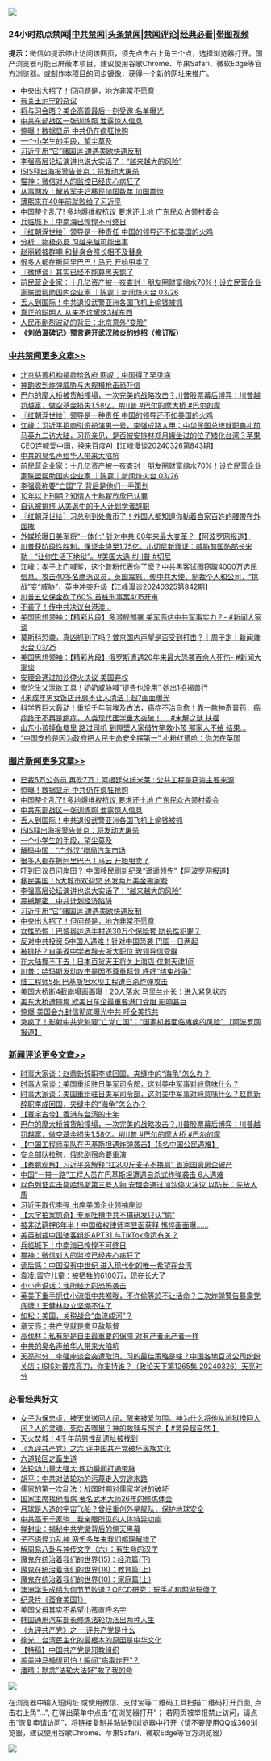 ![](https://raw.githubusercontent.com/jsvpn/jsproxy/dev/64photo/fqnews-qr.jpg)

<div id="tt">
<h3>24小时热点禁闻|<a href="#%E4%B8%AD%E5%85%B1%E7%A6%81%E9%97%BB%E6%9B%B4%E5%A4%9A%E6%96%87%E7%AB%A0">中共禁闻</a>|<a href="#%E5%9B%BE%E7%89%87%E6%96%B0%E9%97%BB%E6%9B%B4%E5%A4%9A%E6%96%87%E7%AB%A0">头条禁闻</a>|<a href="#%E6%96%B0%E9%97%BB%E8%AF%84%E8%AE%BA%E6%9B%B4%E5%A4%9A%E6%96%87%E7%AB%A0">禁闻评论|<a href="#%E5%BF%85%E7%9C%8B%E7%BB%8F%E5%85%B8%E5%A5%BD%E6%96%87">经典必看</a>|<a href="https://9290254.xyz/3" target="_blank">带图视频</a></h3>
<div><b>提示：</b>微信如提示停止访问该网页，须先点击右上角三个点，选择浏览器打开。国产浏览器可能已屏蔽本项目，建议使用谷歌Chrome、苹果Safari、微软Edge等官方浏览器。或<a href="%E5%88%B6%E4%BD%9Cgit%E7%A6%81%E9%97%BB%E9%95%9C%E5%83%8F.md">制作本项目的同步镜像</a>，获得一个新的网址来推广。</div>
<ul>

<li><a href="/topimagenews/20240327/2017717.md">中央出大招了！但问题是，地方非常不愿意</a></li>
<li><a href="/baitai/20240327/2017726.md">有关王沪宁的杂议</a></li>
<li><a href="/baitai/20240327/2017674.md">将与习会晤？美企高管最后一刻受邀 名单曝光</a></li>
<li><a href="/topimagenews/20240327/2017857.md">中共东部战区一张训练照 泄露惊人信息</a></li>
<li><a href="/topimagenews/20240327/2017926.md">惊曝！数据显示 中共仍在疯狂抢购</a></li>
<li><a href="/topimagenews/20240327/2017792.md">一个小学生的手段，望尘莫及</a></li>
<li><a href="/topimagenews/20240327/2017732.md">习近平用“它”赌国运 遭遇美欧快速反制</a></li>
<li><a href="/topimagenews/20240327/2017741.md">李强高层论坛演讲也说大实话了：“越来越大的风险”</a></li>
<li><a href="/topimagenews/20240327/2017798.md">ISIS释出海报警告普京：将发动大屠杀</a></li>
<li><a href="/comments/20240327/2017812.md">猫神：微信对人的监控已经丧心病狂了</a></li>
<li><a href="/cnnews/20240327/2017712.md">从事网攻！解放军夫妇移民加国数年 加国震惊</a></li>
<li><a href="/cnnews/20240327/2017935.md">薄熙来在40年前就败给了习近平</a></li>
<li><a href="/topimagenews/20240327/2017871.md">中国整个乱了! 多地爆维权抗议 要求还土地 广东民众占领村委会</a></li>
<li><a href="/comments/20240327/2017819.md">兵临城下！中南海已惶惶不可终日</a></li>
<li><a href="/cbnews/20240327/2017817.md">〖红朝浮世绘〗领导是一种责任 中国的领导还不如美国的火鸡</a></li>
<li><a href="/baitai/20240327/2017751.md">分析：物极必反 习越来越可能出事</a></li>
<li><a href="/yule/20240327/2017927.md">赵丽颖被群嘲 和替身合照长相不及替身</a></li>
<li><a href="/topimagenews/20240327/2017773.md">很多人都在撕阿里巴巴！马云 开始甩卖了</a></li>
<li><a href="/ssgc/20240327/2017785.md">〖微博谈〗其实已经不能算黑天鹅了</a></li>
<li><a href="/comments/20240327/2017729.md">前民营企业家：十几亿资产被一夜查封！朋友圈财富缩水70%！设立民营企业家联盟帮助国内企业家 ｜陈霆｜新闻烽火台 03/26</a></li>
<li><a href="/topimagenews/20240327/2017810.md">丢人到国际！中共退役武警亚洲各国飞机上偷钱被抓</a></li>
<li><a href="/lifebaike/20240327/2017951.md">真正的聪明人 从来不炫耀这3样东西</a></li>
<li><a href="/cnnews/20240327/2017902.md">人民币剧烈波动的背后：北京意外“变脸”</a></li>
<li><b><a href="/comments/20200207/1272816.md" target="_blank">《刘伯温碑记》预言避开武汉肺炎的妙招（修订版）</a></b></li>
</ul>
</div>

<div class="catlist">
<h3><a href="/cbnews/" target="_blank">中共禁闻</a><span><a href="/cbnews/" target="_blank" rel="nofollow">更多文章>></a></span></h3>
<ul>
<li><a href="/cbnews/20240328/2018084.md" target="_blank">北京慈善机构捐款给政府 网叹：中国得了罕见病</a></li>
<li><a href="/cbnews/20240327/2018013.md" target="_blank">神韵收到炸弹威胁与大规模枪击恐吓信</a></li>
<li><a href="/comments/20240327/2017900.md" target="_blank">巴尔的摩大桥被货船撞塌，一次完美的战略攻击？川普股票幕后博弈：川普越罚越富，做空基金损失1.58亿。#川普 #巴尔的摩大桥 #巴尔的摩</a></li>
<li><a href="/cbnews/20240327/2017817.md" target="_blank">〖红朝浮世绘〗领导是一种责任 中国的领导还不如美国的火鸡</a></li>
<li><a href="/cbnews/20240327/2017809.md" target="_blank">江峰：习近平招商引资扮演男一号，李强成路人甲；中华民国总统就职典礼前马英九二访大陆，习将亲见，是否被安排林郑月娥坐过的位子矮化台湾？苹果CEO连喊爱中国，换来百度AI【江峰漫谈20240326第843期】</a></li>
<li><a href="/comments/20240327/2017771.md" target="_blank">中共的臭名声给华人带来大陷坑</a></li>
<li><a href="/comments/20240327/2017729.md" target="_blank">前民营企业家：十几亿资产被一夜查封！朋友圈财富缩水70%！设立民营企业家联盟帮助国内企业家 ｜陈霆｜新闻烽火台 03/26</a></li>
<li><a href="/cbnews/20240326/2017476.md" target="_blank">李强竟称要“亡国”了 背后是他们一手策划</a></li>
<li><a href="/cbnews/20240326/2017420.md" target="_blank">10年以上刑期？知情人士称翟欣欣已认罪</a></li>
<li><a href="/cbnews/20240326/2017419.md" target="_blank">自认被排挤 从美返中的千人计划学者辞职</a></li>
<li><a href="/cbnews/20240326/2017390.md" target="_blank">〖红朝浮世绘〗习总别到处撒币了！外国人都知道你勒着自家百姓的腰带在外面拽</a></li>
<li><a href="/cbnews/20240326/2017379.md" target="_blank">外媒抢曝日美军将“一体化” 针对中共 60年来最大变革？【阿波罗网报道】</a></li>
<li><a href="/comments/20240326/2017377.md" target="_blank">川普获阶段性胜利，保证金降至1.75亿。小切尼新罪证：威胁前国防部长米勒：“让你生活下地狱”。#美国大选 #川普 #切尼</a></li>
<li><a href="/cbnews/20240326/2017367.md" target="_blank">江峰：孝子上门喊爹，这个普粉代表你了麽？中共黑客试图窃取4000万选民信息，攻击40多名鹰派议员，英国震怒，传中共大使、制裁个人和公司，“挑战”变“威胁”，英中冲突升级【江峰漫谈20240325第842期】</a></li>
<li><a href="/comments/20240326/2017358.md" target="_blank">川普五亿保金砍了60% 首桩刑事案4/15开审</a></li>
<li><a href="/cbnews/20240326/2017334.md" target="_blank">不装了！传中共决议台港澳…</a></li>
<li><a href="/cbnews/20240326/2017298.md" target="_blank">美国思想领袖：【精彩片段】多潜舰部署 美军高估中共军事实力？- #新闻大家谈</a></li>
<li><a href="/comments/20240326/2017291.md" target="_blank">莫斯科恐袭，真凶抓到了吗？普京国内声望是否受到打击？｜周子定｜新闻烽火台 03/25</a></li>
<li><a href="/cbnews/20240326/2017290.md" target="_blank">美国思想领袖：【精彩片段】俄罗斯遭遇20年来最大恐袭百余人死伤- #新闻大家谈</a></li>
<li><a href="/cbnews/20240326/2017272.md" target="_blank">安理会通过加沙停火决议 美国弃权</a></li>
<li><a href="/cbnews/20240325/2017185.md" target="_blank">惨沦生父泄欲工具！奶奶威胁喊“提告也没用” 她出1招揭兽行</a></li>
<li><a href="/cbnews/20240325/2017184.md" target="_blank">4未成年男女饭店开房不让人清洁！超?画面曝光</a></li>
<li><a href="/comments/20240325/2017124.md" target="_blank">科学界巨大轰动！重拾千年前埃及古法，癌症不治自愈！靠一款神奇膏药，癌症终于不再是绝症，人类现代医学重大突破！｜ #未解之谜 扶摇</a></li>
<li><a href="/cbnews/20240325/2017091.md" target="_blank">山东小孩掉鱼塘里 路过司机 到隔壁人家借竹竿救小孩 那家人不给 结果&#8230;</a></li>
<li><a href="/cbnews/20240325/2017090.md" target="_blank">“中国安检是因为政府把人民生命安全摆第一” 小粉红遭呛：你怎在英国</a></li>

</ul>
</div>
<div class="catlist">
<h3><a href="/topimagenews/" target="_blank">图片新闻</a><span><a href="/topimagenews/" target="_blank" rel="nofollow">更多文章>></a></span></h3>
<ul>
<li><a href="/topimagenews/20240327/2017965.md" target="_blank">已裁5万公务员 再砍7万！阿根廷总统米莱 : 公共工程是窃盗主要来源</a></li>
<li><a href="/topimagenews/20240327/2017926.md" target="_blank">惊曝！数据显示 中共仍在疯狂抢购</a></li>
<li><a href="/topimagenews/20240327/2017871.md" target="_blank">中国整个乱了! 多地爆维权抗议 要求还土地 广东民众占领村委会</a></li>
<li><a href="/topimagenews/20240327/2017857.md" target="_blank">中共东部战区一张训练照 泄露惊人信息</a></li>
<li><a href="/topimagenews/20240327/2017810.md" target="_blank">丢人到国际！中共退役武警亚洲各国飞机上偷钱被抓</a></li>
<li><a href="/topimagenews/20240327/2017798.md" target="_blank">ISIS释出海报警告普京：将发动大屠杀</a></li>
<li><a href="/topimagenews/20240327/2017792.md" target="_blank">一个小学生的手段，望尘莫及</a></li>
<li><a href="/topimagenews/20240327/2017791.md" target="_blank">解码中国：“门外汉”搅局汽车市场</a></li>
<li><a href="/topimagenews/20240327/2017773.md" target="_blank">很多人都在撕阿里巴巴！马云 开始甩卖了</a></li>
<li><a href="/topimagenews/20240327/2017755.md" target="_blank">吓到日议员问岸田？ 中国移民刷新纪录“遥遥领先”【阿波罗网报道】</a></li>
<li><a href="/topimagenews/20240327/2017742.md" target="_blank">移民美国！5大城市欢迎您 还发两万美金搬家费</a></li>
<li><a href="/topimagenews/20240327/2017741.md" target="_blank">李强高层论坛演讲也说大实话了：“越来越大的风险”</a></li>
<li><a href="/topimagenews/20240327/2017739.md" target="_blank">震撼解密：中共计划经济陷阱</a></li>
<li><a href="/topimagenews/20240327/2017732.md" target="_blank">习近平用“它”赌国运 遭遇美欧快速反制</a></li>
<li><a href="/topimagenews/20240327/2017717.md" target="_blank">中央出大招了！但问题是，地方非常不愿意</a></li>
<li><a href="/topimagenews/20240327/2017694.md" target="_blank">女性恐慌！巴黎奥运选手村送30万个保险套 助长性犯罪？</a></li>
<li><a href="/topimagenews/20240327/2017693.md" target="_blank">反对中共投资 5中国人遇难！针对中国恐袭 巴国一日两起</a></li>
<li><a href="/topimagenews/20240326/2017615.md" target="_blank">被排挤？自美返中学者辞去浙大职位 致领导信受瞩</a></li>
<li><a href="/topimagenews/20240326/2017578.md" target="_blank">在大陆撑不下去！日本百货天王将关上海店 仅剩天津1间</a></li>
<li><a href="/topimagenews/20240326/2017577.md" target="_blank">川普：哈玛斯发动攻击是因不尊重拜登 呼吁“结束战争”</a></li>
<li><a href="/topimagenews/20240326/2017568.md" target="_blank">陆工程师5死 巴基斯坦水坝工程遭自杀炸弹攻击</a></li>
<li><a href="/topimagenews/20240326/2017567.md" target="_blank">美国大桥断4截崩塌画面曝！20人落水 马里兰州长：进入紧急状态</a></li>
<li><a href="/topimagenews/20240326/2017566.md" target="_blank">美东大桥遭撞垮 欧美日车企最重要港口受阻 影响甚巨</a></li>
<li><a href="/topimagenews/20240326/2017510.md" target="_blank">惊爆 美国会九封信彻底曝光中共 吁全美抗共</a></li>
<li><a href="/topimagenews/20240326/2017475.md" target="_blank">急疯了！影射中共党魁要“亡党亡国”：“国家机器面临瘫痪的风险” 【阿波罗网报道】</a></li>

</ul>
</div>
<div class="catlist">
<h3><a href="/comments/" target="_blank">新闻评论</a><span><a href="/comments/" target="_blank" rel="nofollow">更多文章>></a></span></h3>
<ul>
<li><a href="/comments/20240327/2018056.md" target="_blank">时事大家谈：赵鼎新辞职李成回国，夹缝中的“海龟”怎么办？</a></li>
<li><a href="/comments/20240327/2018055.md" target="_blank">时事大家谈：美国重组驻日美军司令部，这对美中军事对峙意味什么？</a></li>
<li><a href="/comments/20240327/2018054.md" target="_blank">时事大家谈：美国重组驻日美军司令部，这对美中军事对峙意味什么？赵鼎新辞职李成回国，夹缝中的“海龟”怎么办？</a></li>
<li><a href="/comments/20240327/2017978.md" target="_blank">【寰宇古今】香港与台湾的十年</a></li>
<li><a href="/comments/20240327/2017900.md" target="_blank">巴尔的摩大桥被货船撞塌，一次完美的战略攻击？川普股票幕后博弈：川普越罚越富，做空基金损失1.58亿。#川普 #巴尔的摩大桥 #巴尔的摩</a></li>
<li><a href="/comments/20240327/2017873.md" target="_blank">【中国工程师车队在巴基斯坦遇炸弹袭击】【5名中国公民遇难】</a></li>
<li><a href="/comments/20240327/2017858.md" target="_blank">安全部队拉胯，俄悲剧宿命要重演</a></li>
<li><a href="/comments/20240327/2017856.md" target="_blank">【秦鹏观察】习近平突解释“扛200斤麦子不换肩” 首家国资房企破产</a></li>
<li><a href="/comments/20240327/2017855.md" target="_blank">中国“一带一路”工程人员在巴基斯坦遭遇自杀式炸弹袭击 6人遇难</a></li>
<li><a href="/comments/20240327/2017834.md" target="_blank">以色列证实击毙哈玛斯第三号人物 安理会通过加沙停火决议 以防长：先放人质</a></li>
<li><a href="/comments/20240327/2017833.md" target="_blank">习近平取代李强 出席美国企业领袖座谈</a></li>
<li><a href="/comments/20240327/2017830.md" target="_blank">【大宇拍案惊奇】专家吐槽中共不搞研发只认“偷”</a></li>
<li><a href="/comments/20240327/2017821.md" target="_blank">被非法羁押6年半！中国维权律师李昱函获释 憔悴画面曝……</a></li>
<li><a href="/comments/20240327/2017820.md" target="_blank">美英制裁中国骇客组织APT31 与TikTok命运有关？</a></li>
<li><a href="/comments/20240327/2017819.md" target="_blank">兵临城下！中南海已惶惶不可终日</a></li>
<li><a href="/comments/20240327/2017812.md" target="_blank">猫神：微信对人的监控已经丧心病狂了</a></li>
<li><a href="/comments/20240327/2017800.md" target="_blank">读后感：中国没有中世纪 进入现代化的唯一希望在台湾</a></li>
<li><a href="/comments/20240327/2017799.md" target="_blank">袁凌:留守儿童：被牺牲的6100万，现在长大了</a></li>
<li><a href="/comments/20240327/2017794.md" target="_blank">小小声说话：我所经历的恐怖袭击</a></li>
<li><a href="/comments/20240327/2017790.md" target="_blank">英美下重手扼住小流氓中共喉咙，不许偷等於不让活命？三次炸弹警告暴露党底牌！王健林赵立坚绷不住了</a></li>
<li><a href="/comments/20240327/2017778.md" target="_blank">如松：美国，关税战会“血流成河”？</a></li>
<li><a href="/comments/20240327/2017777.md" target="_blank">章天亮：共产党就是撒旦敌基督</a></li>
<li><a href="/comments/20240327/2017776.md" target="_blank">高伐林：私有制是自由最重要的保障 对有产者无产者一样</a></li>
<li><a href="/comments/20240327/2017771.md" target="_blank">中共的臭名声给华人带来大陷坑</a></li>
<li><a href="/comments/20240327/2017762.md" target="_blank">天亮时分：李强座谈会突遭取消，习的最佳策略是啥？中国各地百货公司纷纷关店；ISIS对普京亮刀，你支持谁？（政论天下第1265集 20240326）天亮时分</a></li>

</ul>
</div>

<div class="catlist">
<h3>必看经典好文</h3>
<ul>
<li><a href="/comments/20211012/1636544.md" target="_blank">女子为保忠贞，被天堂送回人间，醒来被爱包围。神为什么将他从地狱捞回人间？人的灵魂，死后去哪里？神的救赎与照护【 #灵异超自然 】</a></li>
<li><a href="/ccpdope/20181219/1049286.md" target="_blank">天火焚城！4千年前男性乱遗址被找到</a></li>
<li><a href="/bookonline/20131116/201050.md" target="_blank">《九评共产党》之六 评中国共产党破坏民族文化</a></li>
<li><a href="/comments/20231213/1973586.md" target="_blank">六道轮回之畜生道</a></li>
<li><a href="/cbnews/20200816/1381005.md" target="_blank">法轮功力量太强大 炼功瞬间打通带脉</a></li>
<li><a href="/cbnews/20200720/1363328.md" target="_blank">胡平：中共对法轮功的污蔑走入穷途末路</a></li>
<li><a href="/comments/20191110/1037275.md" target="_blank">儒家的第一次乱法：战国时期对儒家学说的破坏</a></li>
<li><a href="/cbnews/20220514/1732764.md" target="_blank">国家主席找他看病 著名武术大师26年的修炼体会</a></li>
<li><a href="/comments/20200712/1359456.md" target="_blank">月球是人造的宇宙飞船？曾经重创外星舰队，保护地球安全</a></li>
<li><a href="/cnnews/20221111/1809674.md" target="_blank">中共高干千家驹：我亲眼所见的人体特异功能</a></li>
<li><a href="/topimagenews/20170218/694213.md" target="_blank">掸封尘：揭秘中共党徽背后的惊天黑幕</a></li>
<li><a href="/comments/20190427/1119935.md" target="_blank">子不语怪力乱神 两千多年来我们都理解错了</a></li>
<li><a href="/tculture/20170925/832035.md" target="_blank">解周易八卦与神传文字（六）：有生命的汉字</a></li>
<li><a href="/topimagenews/20180610/955499.md" target="_blank">魔鬼在统治着我们的世界(15)：经济篇(下)</a></li>
<li><a href="/topimagenews/20180701/965109.md" target="_blank">魔鬼在统治着我们的世界(18)：教育篇(上)</a></li>
<li><a href="/topimagenews/20180529/950153.md" target="_blank">魔鬼在统治着我们的世界(10)：家庭篇(上)</a></li>
<li><a href="/lifebaike/20231208/1971242.md" target="_blank">澳洲学生成绩为何节节败退？OECD研究：玩手机和网游玩傻了</a></li>
<li><a href="/taiwannews/20210119/1470524.md" target="_blank">纪录片《蚕食美国1》</a></li>
<li><a href="/comments/20240123/1991594.md" target="_blank">美国父母其实不希望小孩直呼名字</a></li>
<li><a href="/cbnews/20220922/1787482.md" target="_blank">韩国通用汽车部长修炼法轮功活出两种人生</a></li>
<li><a href="/bookonline/20131116/201056.md" target="_blank">《九评共产党》之一 评共产党是什么</a></li>
<li><a href="/cbnews/20220205/1688152.md" target="_blank">徐光：台湾民主化的最根本的原因是中华文化</a></li>
<li><a href="/comments/20190701/1151501.md" target="_blank">【特稿】中国共产党是邪教组织</a></li>
<li><a href="/cnnews/20221211/1822144.md" target="_blank">盖盖冲马桶很可怕！瞬间“病毒炸开”？</a></li>
<li><a href="/comments/20210312/1502968.md" target="_blank">潘晴：默念“法轮大法好”救了我的命</a></li>

</ul>
</div>

![](https://raw.githubusercontent.com/jsvpn/jsproxy/dev/64photo/fqnews-qr.jpg)

在浏览器中输入短网址 或使用微信、支付宝等二维码工具扫描二维码打开页面, 点击右上角"...", 在弹出菜单中点击“在浏览器打开”； 若网页被举报禁止访问，请点击“恢复申请访问”，将链接复制并粘贴到浏览器中打开（请不要使用QQ或360浏览器，建议使用谷歌Chrome、苹果Safari、微软Edge等官方浏览器）

![](https://raw.githubusercontent.com/jsvpn/jsproxy/dev/64photo/wx.jpg)